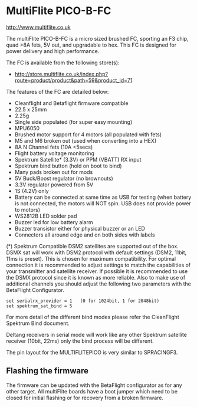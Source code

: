 # MultiFlite PICO-B-FC

http://www.multiflite.co.uk

The multiFlite PICO-B-FC is a micro sized brushed FC, sporting an F3 chip, quad >8A fets, 5V out, and upgradable to hex. This FC is designed for power delivery and high performance.

The FC is available from the following store(s):

- http://store.multiflite.co.uk/index.php?route=product/product&path=59&product_id=71

The features of the FC are detailed below:

- Cleanflight and Betaflight firmware compatible
- 22.5 x 25mm
- 2.25g
- Single side populated (for super easy mounting)
- MPU6050
- Brushed motor support for 4 motors (all populated with fets)
- M5 and M6 broken out (used when converting into a HEX)
- 8A N Channel fets (10A <5secs)
- Flight battery voltage monitoring
- Spektrum Satellite* (3.3V) or PPM (VBATT) RX input
- Spektrum bind button (hold on boot to bind)
- Many pads broken out for mods
- 5V Buck/Boost regulator (no brownouts)
- 3.3V regulator powered from 5V
- 1S (4.2V) only
- Battery can be connected at same time as USB for testing (when battery is not connected, the motors will NOT spin. USB does not provide power to motors)
- WS2812B LED solder pad
- Buzzer led for low battery alarm
- Buzzer transistor either for physical buzzer or an LED
- Connectors all around edge and on both sides with labels

(*) Spektrum Compatible DSM2 satellites are supported out of the box. DSMX sat will work with DSM2 protocol with default settings (DSM2, 11bit, 11ms is preset). This is chosen for maximum compatibility. For optimal connection it is recommended to adjust settings to match the capabilities of your transmitter and satellite receiver. If possible it is recommended to use the DSMX protocol since it is known as more reliable. Also to make use of additional channels you should adjust the following two parameters with the BetaFlight Configurator.

    set serialrx_provider = 1   (0 for 1024bit, 1 for 2048bit) 
    set spektrum_sat_bind = 5
    
For more detail of the different bind modes please refer the CleanFlight Spektrum Bind document.

Deltang receivers in serial mode will work like any other Spektrum satellite receiver (10bit, 22ms) only the bind process will be different. 

The pin layout for the MULTIFLITEPICO is very similar to SPRACINGF3.

## Flashing the firmware

The firmware can be updated with the BetaFlight configurator as for any other target. All multiFlite boards have a boot jumper which need to be closed for initial flashing or for recovery from a broken firmware.
